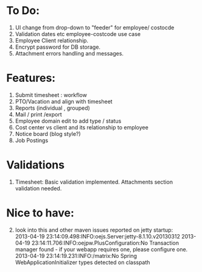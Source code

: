
To Do:
======
1. UI change from drop-down to "feeder" for employee/ costocde <br>
2. Validation dates etc employee-costcode use case <br>
3. Employee Client relationship.<br>
4. Encrypt password for DB storage.<br>
5. Attachment errors handling and messages.<br>

Features:
=========
1. Submit timesheet : workflow  <br>
2. PTO/Vacation and align with timesheet <br>
3. Reports (individual , grouped) <br>
4. Mail / print /export <br>
5. Employee domain edit to add type / status <br>
6. Cost center vs client and its relationship to employee <br>
7. Notice board (blog style?) <br>
8. Job Postings <br>

Validations
===========
1. Timesheet: Basic validation implemented. Attachments section validation needed.

Nice to have:
=============
2. look into this and other maven issues reported on jetty startup: <br>
   2013-04-19 23:14:09.498:INFO:oejs.Server:jetty-8.1.10.v20130312 
   2013-04-19 23:14:11.706:INFO:oejpw.PlusConfiguration:No Transaction manager found - if your webapp requires one, please configure one.
   2013-04-19 23:14:19.231:INFO:/matrix:No Spring WebApplicationInitializer types detected on classpath